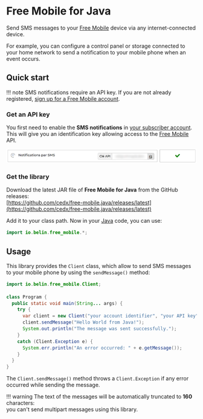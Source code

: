# Free Mobile for Java
Send SMS messages to your [Free Mobile](https://mobile.free.fr) device via any internet-connected device.

For example, you can configure a control panel or storage connected to your home network to send a notification to your mobile phone when an event occurs.

## Quick start

!!! note
    SMS notifications require an API key. If you are not already registered,
    [sign up for a Free Mobile account](https://mobile.free.fr/subscribe).

### Get an API key
You first need to enable the **SMS notifications** in [your subscriber account](https://mobile.free.fr/account).
This will give you an identification key allowing access to the [Free Mobile](https://mobile.free.fr) API.

![Screenshot](screenshot.webp)

### Get the library
Download the latest JAR file of **Free Mobile for Java** from the GitHub releases:  
[https://github.com/cedx/free-mobile.java/releases/latest](https://github.com/cedx/free-mobile.java/releases/latest)

Add it to your class path. Now in your [Java](https://www.oracle.com/java) code, you can use:

```java
import io.belin.free_mobile.*;
```

## Usage
This library provides the `Client` class, which allow to send SMS messages to your mobile phone by using the `sendMessage()` method:

```java
import io.belin.free_mobile.Client;

class Program {
  public static void main(String... args) {
    try {
      var client = new Client("your account identifier", "your API key");
      client.sendMessage("Hello World from Java!");
      System.out.println("The message was sent successfully.");
    }
    catch (Client.Exception e) {
      System.err.println("An error occurred: " + e.getMessage());
    }
  }
}
```

The `Client.sendMessage()` method throws a `Client.Exception` if any error occurred while sending the message.

!!! warning
    The text of the messages will be automatically truncated to **160** characters:  
    you can't send multipart messages using this library.
